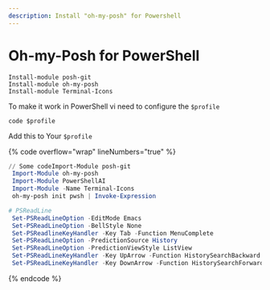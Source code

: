 ```yaml
---
description: Install "oh-my-posh" for Powershell
---
```


# Oh-my-Posh for PowerShell

```
Install-module posh-git
Install-module oh-my-posh
Install-module Terminal-Icons
```

To make it work in PowerShell vi need to configure the `$profile`



```
code $profile
```

Add this to Your `$profile`

{% code overflow="wrap" lineNumbers="true" %}
```powershell
// Some codeImport-Module posh-git
 Import-Module oh-my-posh
 Import-Module PowerShellAI
 Import-Module -Name Terminal-Icons
 oh-my-posh init pwsh | Invoke-Expression

# PSReadLine
 Set-PSReadLineOption -EditMode Emacs
 Set-PSReadLineOption -BellStyle None
 Set-PSReadlineKeyHandler -Key Tab -Function MenuComplete
 Set-PSReadLineOption -PredictionSource History
 Set-PSReadLineOption -PredictionViewStyle ListView
 Set-PSReadLineKeyHandler -Key UpArrow -Function HistorySearchBackward
 Set-PSReadLineKeyHandler -Key DownArrow -Function HistorySearchForward

```
{% endcode %}
